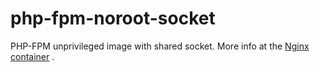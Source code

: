 # php-fpm-noroot-socket
PHP-FPM unprivileged image with shared socket. More info at the [Nginx container](https://github.com/krkabol/nginx-noroot-fpmSocket) .
